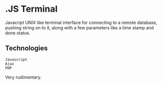 # .JS Terminal

Javacript UNIX like terminal interface for connecting to a remote database, pushing string on to it, along with a few parameters like a time stamp and done status.

## Technologies

    Javascript
    Ajax
    PHP

Very rudimentary.

 
